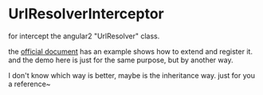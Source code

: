 # UrlResolverInterceptor
for intercept the angular2 "UrlResolver" class.

the [official document](http://a2.hubwiz.com/docs/ts/latest/api/compiler/UrlResolver-class.html) has an example shows how to extend and register it.
and the demo here is just for the same purpose, but by another way.

I don't know which way is better, maybe is the inheritance way. 
just for you a reference~
